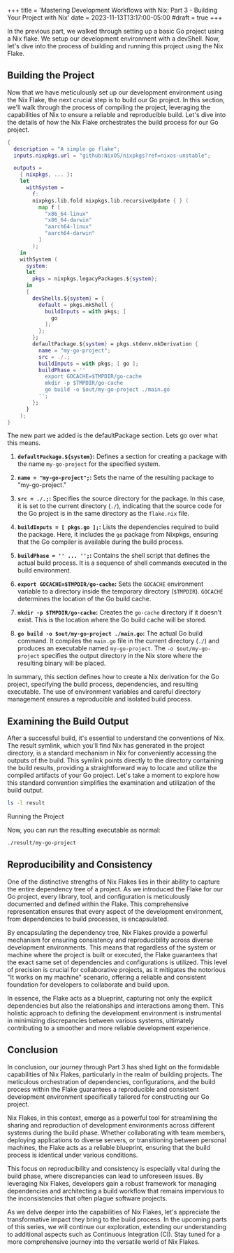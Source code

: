 +++
title = 'Mastering Development Workflows with Nix: Part 3 - Building Your Project with Nix'
date = 2023-11-13T13:17:00-05:00
#draft = true
+++

In the previous part, we walked through setting up a basic Go project using a Nix flake. We setup our development environment with a devShell. Now, let's dive into the process of building and running this project using the Nix Flake.

## Building the Project

Now that we have meticulously set up our development environment using the Nix Flake, the next crucial step is to build our Go project. In this section, we'll walk through the process of compiling the project, leveraging the capabilities of Nix to ensure a reliable and reproducible build. Let's dive into the details of how the Nix Flake orchestrates the build process for our Go project.

```nix
{
  description = "A simple go flake";
  inputs.nixpkgs.url = "github:NixOS/nixpkgs?ref=nixos-unstable";

  outputs =
    { nixpkgs, ... }:
    let
      withSystem =
        f:
        nixpkgs.lib.fold nixpkgs.lib.recursiveUpdate { } (
          map f [
            "x86_64-linux"
            "x86_64-darwin"
            "aarch64-linux"
            "aarch64-darwin"
          ]
        );
    in
    withSystem (
      system:
      let
        pkgs = nixpkgs.legacyPackages.${system};
      in
      {
        devShells.${system} = {
          default = pkgs.mkShell {
            buildInputs = with pkgs; [
              go
            ];
          };
        };
        defaultPackage.${system} = pkgs.stdenv.mkDerivation {
          name = "my-go-project";
          src = ./.;
          buildInputs = with pkgs; [ go ];
          buildPhase = ''
            export GOCACHE=$TMPDIR/go-cache
            mkdir -p $TMPDIR/go-cache
            go build -o $out/my-go-project ./main.go
          '';
        };
      }
    );
}
```

The new part we added is the defaultPackage section. Lets go over what this means.

1. **`defaultPackage.${system}`:**
   Defines a section for creating a package with the name `my-go-project` for the specified system.

2. **`name = "my-go-project";`:**
   Sets the name of the resulting package to "my-go-project."

3. **`src = ./.;`:**
   Specifies the source directory for the package. In this case, it is set to the current directory (`./`), indicating that the source code for the Go project is in the same directory as the `flake.nix` file.

4. **`buildInputs = [ pkgs.go ];`:**
   Lists the dependencies required to build the package. Here, it includes the `go` package from Nixpkgs, ensuring that the Go compiler is available during the build process.

5. **`buildPhase = '' ... '';`:**
   Contains the shell script that defines the actual build process. It is a sequence of shell commands executed in the build environment.

6. **`export GOCACHE=$TMPDIR/go-cache`:**
   Sets the `GOCACHE` environment variable to a directory inside the temporary directory (`$TMPDIR`). `GOCACHE` determines the location of the Go build cache.

7. **`mkdir -p $TMPDIR/go-cache`:**
   Creates the `go-cache` directory if it doesn't exist. This is the location where the Go build cache will be stored.

8. **`go build -o $out/my-go-project ./main.go`:**
   The actual Go build command. It compiles the `main.go` file in the current directory (`./`) and produces an executable named `my-go-project`. The `-o $out/my-go-project` specifies the output directory in the Nix store where the resulting binary will be placed.

In summary, this section defines how to create a Nix derivation for the Go project, specifying the build process, dependencies, and resulting executable. The use of environment variables and careful directory management ensures a reproducible and isolated build process.

## Examining the Build Output

After a successful build, it's essential to understand the conventions of Nix. The result symlink, which you'll find Nix has generated in the project directory, is a standard mechanism in Nix for conveniently accessing the outputs of the build. This symlink points directly to the directory containing the build results, providing a straightforward way to locate and utilize the compiled artifacts of your Go project. Let's take a moment to explore how this standard convention simplifies the examination and utilization of the build output.
```bash
ls -l result
```
Running the Project

Now, you can run the resulting executable as normal:
```bash
./result/my-go-project
```
## Reproducibility and Consistency

One of the distinctive strengths of Nix Flakes lies in their ability to capture the entire dependency tree of a project. As we introduced the Flake for our Go project, every library, tool, and configuration is meticulously documented and defined within the Flake. This comprehensive representation ensures that every aspect of the development environment, from dependencies to build processes, is encapsulated.

By encapsulating the dependency tree, Nix Flakes provide a powerful mechanism for ensuring consistency and reproducibility across diverse development environments. This means that regardless of the system or machine where the project is built or executed, the Flake guarantees that the exact same set of dependencies and configurations is utilized. This level of precision is crucial for collaborative projects, as it mitigates the notorious "It works on my machine" scenario, offering a reliable and consistent foundation for developers to collaborate and build upon.

In essence, the Flake acts as a blueprint, capturing not only the explicit dependencies but also the relationships and interactions among them. This holistic approach to defining the development environment is instrumental in minimizing discrepancies between various systems, ultimately contributing to a smoother and more reliable development experience.

## Conclusion

In conclusion, our journey through Part 3 has shed light on the formidable capabilities of Nix Flakes, particularly in the realm of building projects. The meticulous orchestration of dependencies, configurations, and the build process within the Flake guarantees a reproducible and consistent development environment specifically tailored for constructing our Go project.

Nix Flakes, in this context, emerge as a powerful tool for streamlining the sharing and reproduction of development environments across different systems during the build phase. Whether collaborating with team members, deploying applications to diverse servers, or transitioning between personal machines, the Flake acts as a reliable blueprint, ensuring that the build process is identical under various conditions.

This focus on reproducibility and consistency is especially vital during the build phase, where discrepancies can lead to unforeseen issues. By leveraging Nix Flakes, developers gain a robust framework for managing dependencies and architecting a build workflow that remains impervious to the inconsistencies that often plague software projects.

As we delve deeper into the capabilities of Nix Flakes, let's appreciate the transformative impact they bring to the build process. In the upcoming parts of this series, we will continue our exploration, extending our understanding to additional aspects such as Continuous Integration (CI). Stay tuned for a more comprehensive journey into the versatile world of Nix Flakes.

